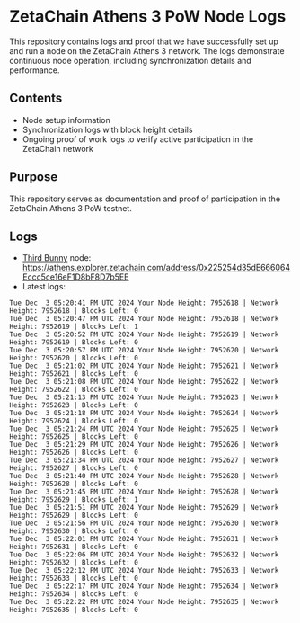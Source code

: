 # ZetaChain Athens 3 PoW Node Logs
This repository contains logs and proof that we have successfully set up and run a node on the ZetaChain Athens 3 network. The logs demonstrate continuous node operation, including synchronization details and performance.

## Contents
- Node setup information
- Synchronization logs with block height details
- Ongoing proof of work logs to verify active participation in the ZetaChain network

## Purpose
This repository serves as documentation and proof of participation in the ZetaChain Athens 3 PoW testnet.

## Logs

- [Third Bunny](https://thirdbunny.xyz/) node: https://athens.explorer.zetachain.com/address/0x225254d35dE666064Eccc5ce16eF1D8bF8D7b5EE
- Latest logs:
```
Tue Dec  3 05:20:41 PM UTC 2024 Your Node Height: 7952618 | Network Height: 7952618 | Blocks Left: 0
Tue Dec  3 05:20:47 PM UTC 2024 Your Node Height: 7952618 | Network Height: 7952619 | Blocks Left: 1
Tue Dec  3 05:20:52 PM UTC 2024 Your Node Height: 7952619 | Network Height: 7952619 | Blocks Left: 0
Tue Dec  3 05:20:57 PM UTC 2024 Your Node Height: 7952620 | Network Height: 7952620 | Blocks Left: 0
Tue Dec  3 05:21:02 PM UTC 2024 Your Node Height: 7952621 | Network Height: 7952621 | Blocks Left: 0
Tue Dec  3 05:21:08 PM UTC 2024 Your Node Height: 7952622 | Network Height: 7952622 | Blocks Left: 0
Tue Dec  3 05:21:13 PM UTC 2024 Your Node Height: 7952623 | Network Height: 7952623 | Blocks Left: 0
Tue Dec  3 05:21:18 PM UTC 2024 Your Node Height: 7952624 | Network Height: 7952624 | Blocks Left: 0
Tue Dec  3 05:21:24 PM UTC 2024 Your Node Height: 7952625 | Network Height: 7952625 | Blocks Left: 0
Tue Dec  3 05:21:29 PM UTC 2024 Your Node Height: 7952626 | Network Height: 7952626 | Blocks Left: 0
Tue Dec  3 05:21:34 PM UTC 2024 Your Node Height: 7952627 | Network Height: 7952627 | Blocks Left: 0
Tue Dec  3 05:21:40 PM UTC 2024 Your Node Height: 7952628 | Network Height: 7952628 | Blocks Left: 0
Tue Dec  3 05:21:45 PM UTC 2024 Your Node Height: 7952628 | Network Height: 7952629 | Blocks Left: 1
Tue Dec  3 05:21:51 PM UTC 2024 Your Node Height: 7952629 | Network Height: 7952629 | Blocks Left: 0
Tue Dec  3 05:21:56 PM UTC 2024 Your Node Height: 7952630 | Network Height: 7952630 | Blocks Left: 0
Tue Dec  3 05:22:01 PM UTC 2024 Your Node Height: 7952631 | Network Height: 7952631 | Blocks Left: 0
Tue Dec  3 05:22:06 PM UTC 2024 Your Node Height: 7952632 | Network Height: 7952632 | Blocks Left: 0
Tue Dec  3 05:22:12 PM UTC 2024 Your Node Height: 7952633 | Network Height: 7952633 | Blocks Left: 0
Tue Dec  3 05:22:17 PM UTC 2024 Your Node Height: 7952634 | Network Height: 7952634 | Blocks Left: 0
Tue Dec  3 05:22:22 PM UTC 2024 Your Node Height: 7952635 | Network Height: 7952635 | Blocks Left: 0
```
